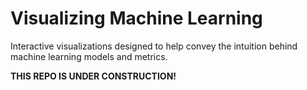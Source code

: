 # Visualizing Machine Learning
Interactive visualizations designed to help convey the intuition behind machine learning models and metrics.

**THIS REPO IS UNDER CONSTRUCTION!**
